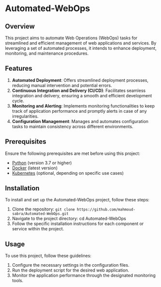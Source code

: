 # Automated-WebOps

## Overview
This project aims to automate Web Operations (WebOps) tasks for streamlined and efficient management of web applications and services. By leveraging a set of automated processes, it intends to enhance deployment, monitoring, and maintenance procedures.

## Features

1. **Automated Deployment**: Offers streamlined deployment processes, reducing manual intervention and potential errors.
2. **Continuous Integration and Delivery (CI/CD)**: Facilitates seamless integration and delivery, ensuring a smooth and efficient development cycle.
3. **Monitoring and Alerting**: Implements monitoring functionalities to keep track of application performance and promptly alerts in case of any irregularities.
4. **Configuration Management**: Manages and automates configuration tasks to maintain consistency across different environments.

## Prerequisites
Ensure the following prerequisites are met before using this project:

- [Python](https://www.python.org/) (version 3.7 or higher)
- [Docker](https://www.docker.com/) (latest version)
- [Kubernetes](https://kubernetes.io/) (optional, depending on specific use cases)

## Installation

To install and set up the Automated-WebOps project, follow these steps:

1. Clone the repository: ``` git clone https://github.com/mahmoud-sabra/Automated-WebOps.git ```
2. Navigate to the project directory: cd Automated-WebOps
3. Follow the specific installation instructions for each component or service within the project.

## Usage

To use this project, follow these guidelines:

1. Configure the necessary settings in the configuration files.
2. Run the deployment script for the desired web application.
3. Monitor the application performance through the designated monitoring tools.

